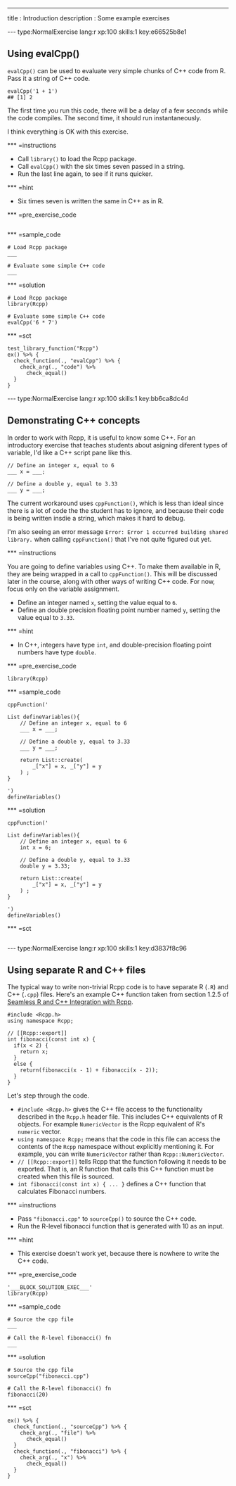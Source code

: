 ---
title       : Introduction
description : Some example exercises

--- type:NormalExercise lang:r xp:100 skills:1 key:e66525b8e1
## Using evalCpp()

`evalCpp()` can be used to evaluate very simple chunks of C++ code from R. Pass it a string of C++ code.

```{r}
evalCpp('1 + 1')
## [1] 2
```

The first time you run this code, there will be a delay of a few seconds while the code compiles. The second time, it should run instantaneously. 

I think everything is OK with this exercise.

*** =instructions

- Call `library()` to load the Rcpp package.
- Call `evalCpp()` with the six times seven passed in a string.
- Run the last line again, to see if it runs quicker.

*** =hint

- Six times seven is written the same in C++ as in R.

*** =pre_exercise_code
```{r}

```

*** =sample_code
```{r}
# Load Rcpp package
___

# Evaluate some simple C++ code
___
```

*** =solution
```{r}
# Load Rcpp package
library(Rcpp)

# Evaluate some simple C++ code
evalCpp('6 * 7')
```

*** =sct
```{r}
test_library_function("Rcpp")
ex() %>% {
  check_function(., "evalCpp") %>% {
    check_arg(., "code") %>% 
      check_equal()
  }
}
```



--- type:NormalExercise lang:r xp:100 skills:1 key:bb6ca8dc4d
## Demonstrating C++ concepts

In order to work with Rcpp, it is useful to know some C++.  For an introductory exercise that teaches students about asigning diferent types of variable, I'd like a C++ script pane like this.

```{cpp}
// Define an integer x, equal to 6
___ x = ___;

// Define a double y, equal to 3.33
___ y = ___;
```

The current workaround uses `cppFunction()`, which is less than ideal since there is a lot of code the the student has to ignore, and because their code is being written insdie a string, which makes it hard to debug.

I'm also seeing an error message `Error: Error 1 occurred building shared library.` when calling `cppFunction()` that I've not quite figured out yet.

*** =instructions

You are going to define variables using C++. To make them available in R, they are being wrapped in a call to `cppFunction()`. This will be discussed later in the course, along with other ways of writing C++ code. For now, focus only on the variable assignment.

- Define an integer named `x`, setting the value equal to `6`.
- Define an double precision floating point number named `y`, setting the value equal to `3.33`.


*** =hint

- In C++, integers have type `int`, and double-precision floating point numbers have type `double`.

*** =pre_exercise_code
```{r}
library(Rcpp)
```

*** =sample_code
```{r}
cppFunction('

List defineVariables(){
    // Define an integer x, equal to 6
    ___ x = ___;
    
    // Define a double y, equal to 3.33
    ___ y = ___;
    
    return List::create( 
        _["x"] = x, _["y"] = y
    ) ;
}

')
defineVariables()
```

*** =solution
```{r}
cppFunction('

List defineVariables(){
    // Define an integer x, equal to 6
    int x = 6;
    
    // Define a double y, equal to 3.33
    double y = 3.33;
    
    return List::create( 
        _["x"] = x, _["y"] = y
    ) ;
}

')
defineVariables()
```

*** =sct
```{r}

```
--- type:NormalExercise lang:r xp:100 skills:1 key:d3837f8c96
## Using separate R and C++ files 

The typical way to write non-trivial Rcpp code is to have separate R (`.R`) and C++ (`.cpp`) files.  Here's an example C++ function taken from section 1.2.5 of [Seamless R and C++ Integration with Rcpp](https://www.springer.com/us/book/9781461468677).

```{cpp}
#include <Rcpp.h>
using namespace Rcpp;

// [[Rcpp::export]]
int fibonacci(const int x) {
  if(x < 2) {
    return x;
  }
  else {
    return(fibonacci(x - 1) + fibonacci(x - 2));
  }
}
```

Let's step through the code.

- `#include <Rcpp.h>` gives the C++ file access to the functionality described in the `Rcpp.h` header file. This includes C++ equivalents of R objects. For example `NumericVector` is the Rcpp equivalent of R's `numeric` vector.
- `using namespace Rcpp;` means that the code in this file can access the contents of the `Rcpp` namespace without explicitly mentioning it. For example, you can write `NumericVector` rather than `Rcpp::NumericVector`.
- `// [[Rcpp::export]]` tells Rcpp that the function following it needs to be exported. That is, an R function that calls this C++ function must be created when this file is sourced.
- `int fibonacci(const int x) { ... }` defines a C++ function that calculates Fibonacci numbers. 

*** =instructions

- Pass `"fibonacci.cpp"` to `sourceCpp()` to source the C++ code.
- Run the R-level fibonacci function that is generated with 10 as an input.

*** =hint

- This exercise doesn't work yet, because there is nowhere to write the C++ code.

*** =pre_exercise_code
```{r}
'___BLOCK_SOLUTION_EXEC___'
library(Rcpp)
```

*** =sample_code
```{r}
# Source the cpp file
___

# Call the R-level fibonacci() fn
___
```

*** =solution
```{r}
# Source the cpp file
sourceCpp("fibonacci.cpp")

# Call the R-level fibonacci() fn
fibonacci(20)
```

*** =sct
```{r}
ex() %>% {
  check_function(., "sourceCpp") %>% {
    check_arg(., "file") %>% 
      check_equal()
  }
  check_function(., "fibonacci") %>% {
    check_arg(., "x") %>% 
      check_equal()
  }
}
```
